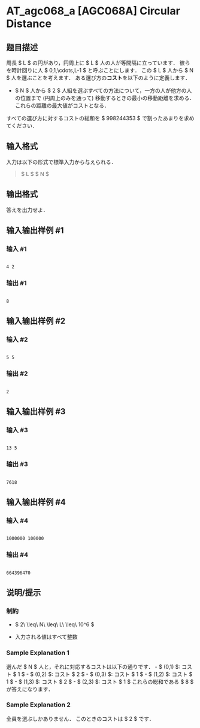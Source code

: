 # AT_agc068_a [AGC068A] Circular Distance

## 题目描述

[problemUrl]: https://atcoder.jp/contests/agc068/tasks/agc068_a

周長 $ L $ の円があり，円周上に $ L $ 人の人が等間隔に立っています． 彼らを時計回りに人 $ 0,1,\cdots,L-1 $ と呼ぶことにします． この $ L $ 人から $ N $ 人を選ぶことを考えます． ある選び方の**コスト**を以下のように定義します．

- $ N $ 人から $ 2 $ 人組を選ぶすべての方法について，一方の人が他方の人の位置まで (円周上のみを通って) 移動するときの最小の移動距離を求める． これらの距離の最大値がコストとなる．

すべての選び方に対するコストの総和を $ 998244353 $ で割ったあまりを求めてください．

## 输入格式

入力は以下の形式で標準入力から与えられる．

> $ L $ $ N $

## 输出格式

答えを出力せよ．

## 输入输出样例 #1

### 输入 #1

```
4 2
```

### 输出 #1

```
8
```

## 输入输出样例 #2

### 输入 #2

```
5 5
```

### 输出 #2

```
2
```

## 输入输出样例 #3

### 输入 #3

```
13 5
```

### 输出 #3

```
7618
```

## 输入输出样例 #4

### 输入 #4

```
1000000 100000
```

### 输出 #4

```
664396470
```

## 说明/提示

### 制約

- $ 2\ \leq\ N\ \leq\ L\ \leq\ 10^6 $
- 入力される値はすべて整数

### Sample Explanation 1

選んだ $ N $ 人と，それに対応するコストは以下の通りです． - $ (0,1) $: コスト $ 1 $ - $ (0,2) $: コスト $ 2 $ - $ (0,3) $: コスト $ 1 $ - $ (1,2) $: コスト $ 1 $ - $ (1,3) $: コスト $ 2 $ - $ (2,3) $: コスト $ 1 $ これらの総和である $ 8 $ が答えになります．

### Sample Explanation 2

全員を選ぶしかありません． このときのコストは $ 2 $ です．